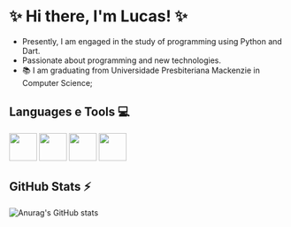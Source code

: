 # ✨ Hi there, I'm Lucas! ✨
-  Presently, I am engaged in the study of programming using Python and Dart.
-  Passionate about programming and new technologies.
- 📚 I am graduating from Universidade Presbiteriana Mackenzie in Computer Science;

## Languages e Tools 💻
<img src="https://cdn.jsdelivr.net/gh/devicons/devicon@latest/icons/dart/dart-original.svg" width="50" height="50" /> <img src="https://cdn.jsdelivr.net/gh/devicons/devicon@latest/icons/git/git-original.svg" width="50" height="50" /> <img src="https://cdn.jsdelivr.net/gh/devicons/devicon@latest/icons/python/python-original-wordmark.svg" width="50" height="50" /> <img src="https://cdn.jsdelivr.net/gh/devicons/devicon@latest/icons/github/github-original.svg" width="50" height="50" />




          
## GitHub Stats ⚡
![Anurag's GitHub stats](https://github-readme-stats.vercel.app/api?username=luscadev1&show_icons=true&theme=radical)
